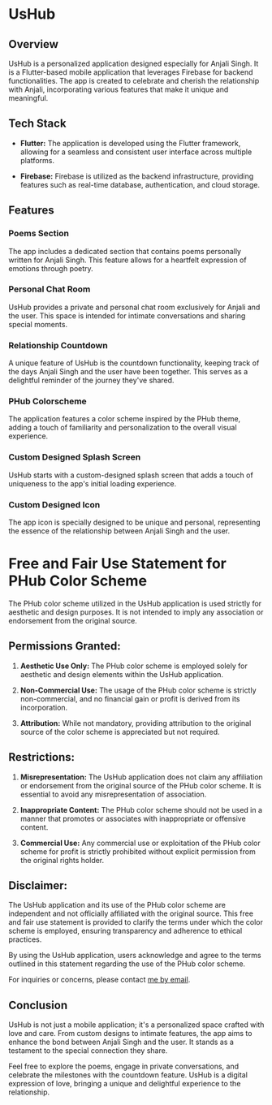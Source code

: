 # UsHub

## Overview

UsHub is a personalized application designed especially for Anjali Singh. It is a Flutter-based mobile application that leverages Firebase for backend functionalities. The app is created to celebrate and cherish the relationship with Anjali, incorporating various features that make it unique and meaningful.

## Tech Stack

- **Flutter:** The application is developed using the Flutter framework, allowing for a seamless and consistent user interface across multiple platforms.

- **Firebase:** Firebase is utilized as the backend infrastructure, providing features such as real-time database, authentication, and cloud storage.

## Features

### Poems Section

The app includes a dedicated section that contains poems personally written for Anjali Singh. This feature allows for a heartfelt expression of emotions through poetry.

### Personal Chat Room

UsHub provides a private and personal chat room exclusively for Anjali and the user. This space is intended for intimate conversations and sharing special moments.

### Relationship Countdown

A unique feature of UsHub is the countdown functionality, keeping track of the days Anjali Singh and the user have been together. This serves as a delightful reminder of the journey they've shared.

### PHub Colorscheme

The application features a color scheme inspired by the PHub theme, adding a touch of familiarity and personalization to the overall visual experience.

### Custom Designed Splash Screen

UsHub starts with a custom-designed splash screen that adds a touch of uniqueness to the app's initial loading experience.

### Custom Designed Icon

The app icon is specially designed to be unique and personal, representing the essence of the relationship between Anjali Singh and the user.

# Free and Fair Use Statement for PHub Color Scheme

The PHub color scheme utilized in the UsHub application is used strictly for aesthetic and design purposes. It is not intended to imply any association or endorsement from the original source.

## Permissions Granted:

1. **Aesthetic Use Only:** The PHub color scheme is employed solely for aesthetic and design elements within the UsHub application.

2. **Non-Commercial Use:** The usage of the PHub color scheme is strictly non-commercial, and no financial gain or profit is derived from its incorporation.

3. **Attribution:** While not mandatory, providing attribution to the original source of the color scheme is appreciated but not required.

## Restrictions:

1. **Misrepresentation:** The UsHub application does not claim any affiliation or endorsement from the original source of the PHub color scheme. It is essential to avoid any misrepresentation of association.

2. **Inappropriate Content:** The PHub color scheme should not be used in a manner that promotes or associates with inappropriate or offensive content.

3. **Commercial Use:** Any commercial use or exploitation of the PHub color scheme for profit is strictly prohibited without explicit permission from the original rights holder.

## Disclaimer:

The UsHub application and its use of the PHub color scheme are independent and not officially affiliated with the original source. This free and fair use statement is provided to clarify the terms under which the color scheme is employed, ensuring transparency and adherence to ethical practices.

By using the UsHub application, users acknowledge and agree to the terms outlined in this statement regarding the use of the PHub color scheme.

For inquiries or concerns, please contact [me by email](mailto:adityatripathi.at04@gmail.com).

## Conclusion

UsHub is not just a mobile application; it's a personalized space crafted with love and care. From custom designs to intimate features, the app aims to enhance the bond between Anjali Singh and the user. It stands as a testament to the special connection they share.

Feel free to explore the poems, engage in private conversations, and celebrate the milestones with the countdown feature. UsHub is a digital expression of love, bringing a unique and delightful experience to the relationship.
